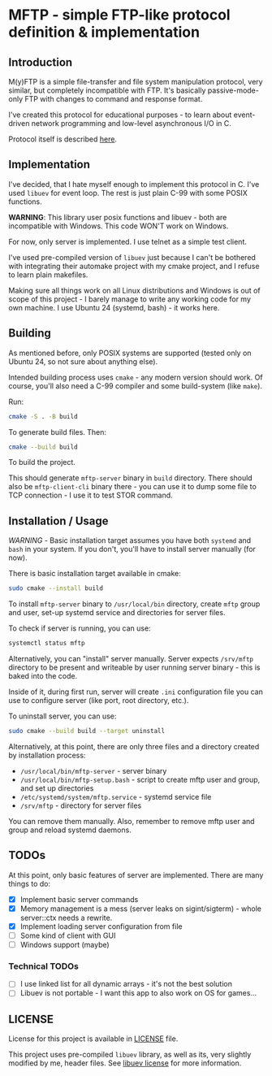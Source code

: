 # MFTP - simple FTP-like protocol definition & implementation

## Introduction

M(y)FTP is a simple file-transfer and file system manipulation protocol, very similar, but completely incompatible
with FTP. It's basically passive-mode-only FTP with changes to command and response format.

I've created this protocol for educational purposes - to learn about event-driven network programming and low-level
asynchronous I/O in C.

Protocol itself is described [here](docs/mftp.manifest.md).

## Implementation

I've decided, that I hate myself enough to implement this protocol in C. I've used `libuev` for event loop.
The rest is just plain C-99 with some POSIX functions.

**WARNING**: This library user posix functions and libuev - both are incompatible with Windows.
This code WON'T work on Windows.

For now, only server is implemented. I use telnet as a simple test client.

I've used pre-compiled version of `libuev` just because I can't be bothered with integrating their automake project
with my cmake project, and I refuse to learn plain makefiles.

Making sure all things work on all Linux distributions and Windows is out of scope of this project - I barely manage to write any working code for my own machine. I use Ubuntu 24 (systemd, bash) - it works here.

## Building

As mentioned before, only POSIX systems are supported (tested only on Ubuntu 24, so not sure about anything else).

Intended building process uses `cmake` - any modern version should work.
Of course, you'll also need a C-99 compiler and some build-system (like `make`).

Run:

```bash
cmake -S . -B build
```

To generate build files. Then:

```bash
cmake --build build
```

To build the project.

This should generate `mftp-server` binary in `build` directory.
There should also be `mftp-client-cli` binary there - you can use it to dump some file to TCP connection - I use it to test STOR command.

## Installation / Usage

*WARNING* - Basic installation target assumes you have both `systemd` and `bash` in your system. If you don't, you'll have to install server manually (for now).

There is basic installation target available in cmake:

```bash
sudo cmake --install build
```

To install `mftp-server` binary to `/usr/local/bin` directory, create `mftp` group and user, set-up systemd service and directories for server files.

To check if server is running, you can use:

```bash
systemctl status mftp
```

Alternatively, you can "install" server manually. Server expects `/srv/mftp` directory to be present and writeable by user running server binary - this is baked into the code.

Inside of it, during first run, server will create `.ini` configuration file you can use to configure server (like port, root directory, etc.).

To uninstall server, you can use:

```bash
sudo cmake --build build --target uninstall
```

Alternatively, at this point, there are only three files and a directory created by installation process:

- `/usr/local/bin/mftp-server` - server binary
- `/usr/local/bin/mftp-setup.bash` - script to create mftp user and group, and set up directories
- `/etc/systemd/system/mftp.service` - systemd service file
- `/srv/mftp` - directory for server files

You can remove them manually. Also, remember to remove mftp user and group and reload systemd daemons.

## TODOs

At this point, only basic features of server are implemented. There are many things to do:

- [x] Implement basic server commands
- [x] Memory management is a mess (server leaks on sigint/sigterm) - whole server::ctx needs a rewrite.
- [x] Implement loading server configuration from file
- [ ] Some kind of client with GUI
- [ ] Windows support (maybe)

### Technical TODOs

- [ ] I use linked list for all dynamic arrays - it's not the best solution
- [ ] Libuev is not portable - I want this app to also work on OS for games...

## LICENSE

License for this project is available in [LICENSE](LICENSE) file.

This project uses pre-compiled `libuev` library, as well as its, very slightly modified by me, header files.
See [libuev license](external/LICENSES/libuev/LICENSE) for more information.

